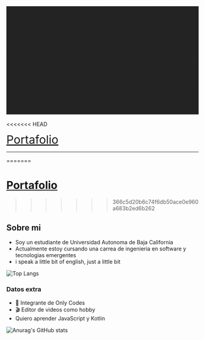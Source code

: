 <img src="assets/GitHub.gif">

<<<<<<< HEAD
<div>
    <a href="https://adancc21.github.io/Web/" style="font-size:30px;"> Portafolio </a>
</div>

---
=======
# [Portafolio](https://adancc21.github.io/Web/)

>>>>>>> 366c5d20b6c74f6db50ace0e960a683b2ed6b262
## Sobre mi
- Soy un estudiante de Universidad Autonoma de Baja California
- Actualmente estoy cursando una carrea de ingenieria en software y tecnologias emergentes
- i speak a little bit of english, just a little bit

![Top Langs](https://github-readme-stats.vercel.app/api/top-langs?username=AdanCC21&show_icons=true&locale=en&layout=compact&hide_border=true&theme=radical)

### Datos extra
- 🥶 Integrante de Only Codes
- 🎬 Editor de videos como hobby
- Quiero aprender JavaScript y Kotlin

![Anurag's GitHub stats](https://github-readme-stats.vercel.app/api?username=AdanCC21&theme=dark&show_icons=true)

